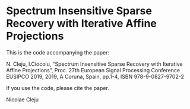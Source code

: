 # Spectrum Insensitive Sparse Recovery with Iterative Affine Projections

This is the code accompanying the paper:

N. Cleju, I.Ciocoiu, “Spectrum Insensitive Sparse Recovery with Iterative Affine Projections”, Proc. 27th European Signal Processing Conference EUSIPCO 2019, 2019, A Coruna,
Spain, pp.1-4, ISBN 978-9-0827-9702-2

If you use the code, please cite the paper.



Nicolae Cleju

